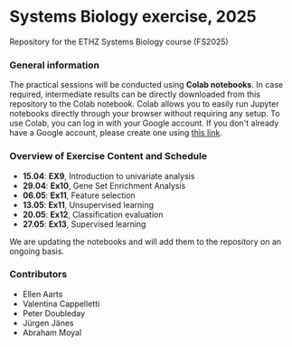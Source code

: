 # Systems Biology exercise, 2025
Repository for the ETHZ Systems Biology course (FS2025)

### General information
The practical sessions will be conducted using **Colab notebooks**. In case required, intermediate results can be directly downloaded from this repository to the Colab notebook. Colab allows you to easily run Jupyter notebooks directly through your browser without requiring any setup. To use Colab, you can log in with your Google account. If you don't already have a Google account, please create one using [this link](https://accounts.google.com/signup/v2/webcreateaccount?flowName=GlifWebSignIn&flowEntry=SignUp).

### Overview of Exercise Content and Schedule
- **15.04**: **EX9**, Introduction to univariate analysis
- **29.04**: **Ex10**, Gene Set Enrichment Analysis
- **06.05**: **Ex11**, Feature selection
- **13.05**: **Ex11**, Unsupervised learning
- **20.05**: **Ex12**, Classification evaluation
- **27.05**: **Ex13**, Supervised learning

We are updating the notebooks and will add them to the repository on an ongoing basis.

### Contributors
- Ellen Aarts
- Valentina Cappelletti
- Peter Doubleday
- Jürgen Jänes
- Abraham Moyal
